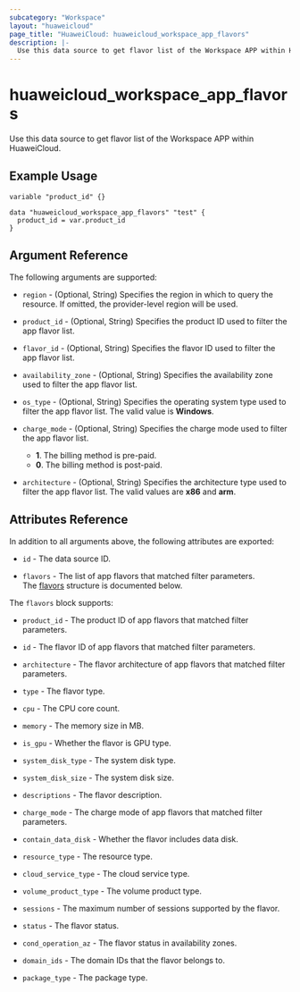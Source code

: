 ```yaml
---
subcategory: "Workspace"
layout: "huaweicloud"
page_title: "HuaweiCloud: huaweicloud_workspace_app_flavors"
description: |-
  Use this data source to get flavor list of the Workspace APP within HuaweiCloud.
---
```


# huaweicloud_workspace_app_flavors

Use this data source to get flavor list of the Workspace APP within HuaweiCloud.

## Example Usage

```hcl
variable "product_id" {}

data "huaweicloud_workspace_app_flavors" "test" {
  product_id = var.product_id
}
```

## Argument Reference

The following arguments are supported:

* `region` - (Optional, String) Specifies the region in which to query the resource.
  If omitted, the provider-level region will be used.

* `product_id` - (Optional, String) Specifies the product ID used to filter the app flavor list.

* `flavor_id` - (Optional, String) Specifies the flavor ID used to filter the app flavor list.

* `availability_zone` - (Optional, String) Specifies the availability zone used to filter the app flavor list.

* `os_type` - (Optional, String) Specifies the operating system type used to filter the app flavor list. The valid
  value is **Windows**.

* `charge_mode` - (Optional, String) Specifies the charge mode used to filter the app flavor list.
  + **1**. The billing method is pre-paid.
  + **0**. The billing method is post-paid.

* `architecture` - (Optional, String) Specifies the architecture type used to filter the app flavor list. The valid
  values are **x86** and **arm**.

## Attributes Reference

In addition to all arguments above, the following attributes are exported:

* `id` - The data source ID.

* `flavors` - The list of app flavors that matched filter parameters.  
  The [flavors](#workspace_app_flavors_flavors) structure is documented below.

<a name="workspace_app_flavors_flavors"></a>
The `flavors` block supports:

* `product_id` - The product ID of app flavors that matched filter parameters.

* `id` - The flavor ID of app flavors that matched filter parameters.

* `architecture` - The flavor architecture of app flavors that matched filter parameters.

* `type` - The flavor type.

* `cpu` - The CPU core count.

* `memory` - The memory size in MB.

* `is_gpu` - Whether the flavor is GPU type.

* `system_disk_type` - The system disk type.

* `system_disk_size` - The system disk size.

* `descriptions` - The flavor description.

* `charge_mode` - The charge mode of app flavors that matched filter parameters.

* `contain_data_disk` - Whether the flavor includes data disk.

* `resource_type` - The resource type.

* `cloud_service_type` - The cloud service type.

* `volume_product_type` - The volume product type.

* `sessions` - The maximum number of sessions supported by the flavor.

* `status` - The flavor status.

* `cond_operation_az` - The flavor status in availability zones.

* `domain_ids` - The domain IDs that the flavor belongs to.

* `package_type` - The package type.
